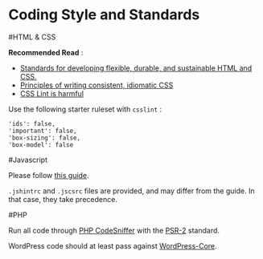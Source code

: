 Coding Style and Standards
===

#HTML & CSS

**Recommended Read** :

- [Standards for developing flexible, durable, and sustainable HTML and CSS.](http://codeguide.co)
- [Principles of writing consistent, idiomatic CSS](https://github.com/necolas/idiomatic-css)
- [CSS Lint is harmful](https://2002-2012.mattwilcox.net/archive/entry/id/1054/)

Use the following starter ruleset with `csslint` :

```
'ids': false,
'important': false,
'box-sizing': false,
'box-model': false
```

#Javascript

Please follow [this guide](https://github.com/airbnb/javascript/tree/master/es5).

`.jshintrc` and `.jscsrc` files are provided, and may differ from the guide. In that case, they take precedence.

#PHP

Run all code through [PHP CodeSniffer](https://github.com/squizlabs/PHP_CodeSniffer) with the [PSR-2](http://www.php-fig.org/psr/psr-2/) standard.

WordPress code should at least pass against [WordPress-Core](https://github.com/WordPress-Coding-Standards/WordPress-Coding-Standards).